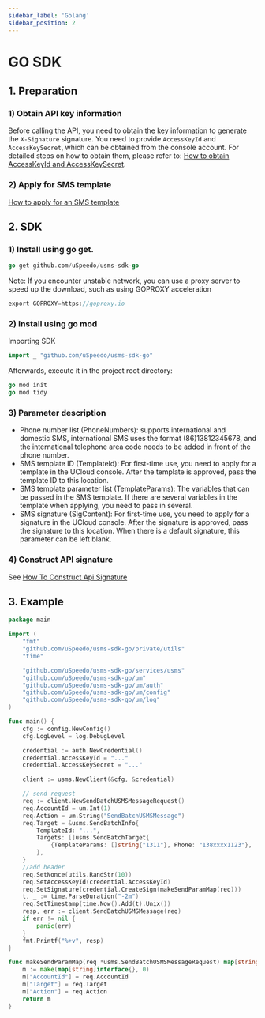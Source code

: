 ```yaml
---
sidebar_label: 'Golang'
sidebar_position: 2
---
```

# GO SDK

## 1. Preparation

### 1) Obtain API key information

Before calling the API, you need to obtain the key information to generate the `X-Signature` signature. You need to provide `AccessKeyId` and `AccessKeySecret`, which can be obtained from the console account. For detailed steps on how to obtain them, please refer to: [How to obtain AccessKeyId and AccessKeySecret](/docs/sms/signature-1).

### 2) Apply for SMS template

[How to apply for an SMS template](https://console.uspeedo.com/sms/template)

## 2. SDK

### 1) Install using go get.

```go
go get github.com/uSpeedo/usms-sdk-go
```
Note: If you encounter unstable network, you can use a proxy server to speed up the download, such as using GOPROXY acceleration

```go
export GOPROXY=https://goproxy.io
```

### 2) Install using go mod

Importing SDK

```go
import _ "github.com/uSpeedo/usms-sdk-go"

```

Afterwards, execute it in the project root directory:

```go
go mod init
go mod tidy
```

### 3) Parameter description
-  Phone number list (PhoneNumbers): supports international and domestic SMS, international SMS uses the format (86)13812345678, and the international telephone area code needs to be added in front of the phone number.
- SMS template ID (TemplateId): For first-time use, you need to apply for a template in the UCloud console. After the template is approved, pass the template ID to this location. 
- SMS template parameter list (TemplateParams): The variables that can be passed in the SMS template. If there are several variables in the template when applying, you need to pass in several. 
- SMS signature (SigContent): For first-time use, you need to apply for a signature in the UCloud console. After the signature is approved, pass the signature to this location. When there is a default signature, this parameter can be left blank.

### 4) Construct API signature
See [How To Construct Api Signature](/docs/sms/signature-1.md)

## 3. Example

```go
package main

import (
	"fmt"
	"github.com/uSpeedo/usms-sdk-go/private/utils"
	"time"

	"github.com/uSpeedo/usms-sdk-go/services/usms"
	"github.com/uSpeedo/usms-sdk-go/um"
	"github.com/uSpeedo/usms-sdk-go/um/auth"
	"github.com/uSpeedo/usms-sdk-go/um/config"
	"github.com/uSpeedo/usms-sdk-go/um/log"
)

func main() {
	cfg := config.NewConfig()
	cfg.LogLevel = log.DebugLevel

	credential := auth.NewCredential()
	credential.AccessKeyId = "..."
	credential.AccessKeySecret = "..."

	client := usms.NewClient(&cfg, &credential)

	// send request
	req := client.NewSendBatchUSMSMessageRequest()
	req.AccountId = um.Int(1)
	req.Action = um.String("SendBatchUSMSMessage")
	req.Target = &usms.SendBatchInfo{
		TemplateId: "...",
		Targets: []usms.SendBatchTarget{
			{TemplateParams: []string{"1311"}, Phone: "138xxxx1123"},
		},
	}
	//add header
	req.SetNonce(utils.RandStr(10))
	req.SetAccessKeyId(credential.AccessKeyId)
	req.SetSignature(credential.CreateSign(makeSendParamMap(req)))
	t, _ := time.ParseDuration("-2m")
	req.SetTimestamp(time.Now().Add(t).Unix())
	resp, err := client.SendBatchUSMSMessage(req)
	if err != nil {
		panic(err)
	}
	fmt.Printf("%+v", resp)
}

func makeSendParamMap(req *usms.SendBatchUSMSMessageRequest) map[string]interface{} {
	m := make(map[string]interface{}, 0)
	m["AccountId"] = req.AccountId
	m["Target"] = req.Target
	m["Action"] = req.Action
	return m
}
```